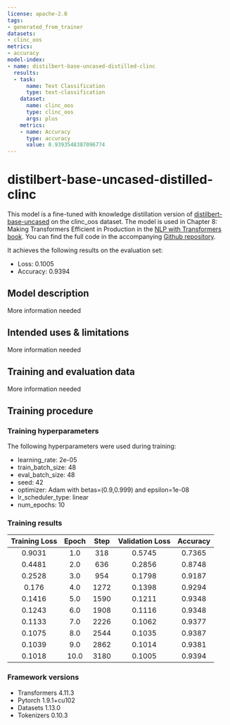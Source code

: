 ```yaml
---
license: apache-2.0
tags:
- generated_from_trainer
datasets:
- clinc_oos
metrics:
- accuracy
model-index:
- name: distilbert-base-uncased-distilled-clinc
  results:
  - task:
      name: Text Classification
      type: text-classification
    dataset:
      name: clinc_oos
      type: clinc_oos
      args: plus
    metrics:
    - name: Accuracy
      type: accuracy
      value: 0.9393548387096774
---
```


<!-- This model card has been generated automatically according to the information the Trainer had access to. You
should probably proofread and complete it, then remove this comment. -->

# distilbert-base-uncased-distilled-clinc

This model is a fine-tuned with knowledge distillation version of [distilbert-base-uncased](https://huggingface.co/distilbert-base-uncased) on the clinc_oos dataset. The model is used in Chapter 8: Making Transformers Efficient in Production in the [NLP with Transformers book](https://learning.oreilly.com/library/view/natural-language-processing/9781098103231/). You can find the full code in the accompanying [Github repository](https://github.com/nlp-with-transformers/notebooks/blob/main/08_model-compression.ipynb).

It achieves the following results on the evaluation set:
- Loss: 0.1005
- Accuracy: 0.9394

## Model description

More information needed

## Intended uses & limitations

More information needed

## Training and evaluation data

More information needed

## Training procedure

### Training hyperparameters

The following hyperparameters were used during training:
- learning_rate: 2e-05
- train_batch_size: 48
- eval_batch_size: 48
- seed: 42
- optimizer: Adam with betas=(0.9,0.999) and epsilon=1e-08
- lr_scheduler_type: linear
- num_epochs: 10

### Training results

| Training Loss | Epoch | Step | Validation Loss | Accuracy |
|:-------------:|:-----:|:----:|:---------------:|:--------:|
| 0.9031        | 1.0   | 318  | 0.5745          | 0.7365   |
| 0.4481        | 2.0   | 636  | 0.2856          | 0.8748   |
| 0.2528        | 3.0   | 954  | 0.1798          | 0.9187   |
| 0.176         | 4.0   | 1272 | 0.1398          | 0.9294   |
| 0.1416        | 5.0   | 1590 | 0.1211          | 0.9348   |
| 0.1243        | 6.0   | 1908 | 0.1116          | 0.9348   |
| 0.1133        | 7.0   | 2226 | 0.1062          | 0.9377   |
| 0.1075        | 8.0   | 2544 | 0.1035          | 0.9387   |
| 0.1039        | 9.0   | 2862 | 0.1014          | 0.9381   |
| 0.1018        | 10.0  | 3180 | 0.1005          | 0.9394   |


### Framework versions

- Transformers 4.11.3
- Pytorch 1.9.1+cu102
- Datasets 1.13.0
- Tokenizers 0.10.3
